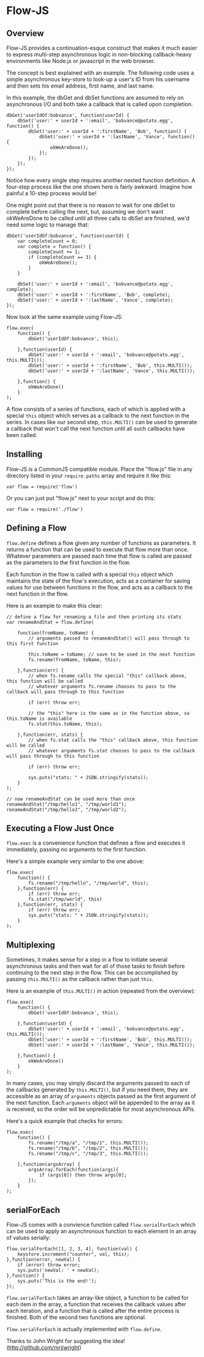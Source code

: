 Flow-JS
===============

Overview
---------------

Flow-JS provides a continuation-esque construct that makes it much easier to express
multi-step asynchronous logic in non-blocking callback-heavy environments like
Node.js or javascript in the web browser.

The concept is best explained with an example. The following code uses a simple
asynchronous key-store to look-up a user's ID from his username and then sets his
email address, first name, and last name.

In this example, the dbGet and dbSet functions are assumed to rely on asynchronous
I/O and both take a callback that is called upon completion.

	dbGet('userIdOf:bobvance', function(userId) {
		dbSet('user:' + userId + ':email', 'bobvance@potato.egg', function() {
			dbSet('user:' + userId + ':firstName', 'Bob', function() {
				dbSet('user:' + userId + ':lastName', 'Vance', function() {
					okWeAreDone();
				});
			});
		});
	});

Notice how every single step requires another nested function definition. A
four-step process like the one shown here is fairly awkward. Imagine how painful a
10-step process would be!

One might point out that there is no reason to wait for one dbSet to complete before
calling the next, but, assuming we don't want okWeAreDone to be called until all
three calls to dbSet are finished, we'd need some logic to manage that:

	dbGet('userIdOf:bobvance', function(userId) {
		var completeCount = 0;
		var complete = function() {
			completeCount += 1;
			if (completeCount == 3) {
				okWeAreDone();
			}
		}
		
		dbSet('user:' + userId + ':email', 'bobvance@potato.egg', complete);
		dbSet('user:' + userId + ':firstName', 'Bob', complete);
		dbSet('user:' + userId + ':lastName', 'Vance', complete);
	});

Now look at the same example using Flow-JS:

	flow.exec(
		function() {
			dbGet('userIdOf:bobvance', this);
			
		},function(userId) {
			dbSet('user:' + userId + ':email', 'bobvance@potato.egg', this.MULTI());
			dbSet('user:' + userId + ':firstName', 'Bob', this.MULTI());
			dbSet('user:' + userId + ':lastName', 'Vance', this.MULTI());
		
		},function() {
			okWeAreDone()
		}
	);

A flow consists of a series of functions, each of which is applied with a special
`this` object which serves as a callback to the next function in the series. In
cases like our second step, `this.MULTI()` can be used to generate a callback that
won't call the next function until all such callbacks have been called.


Installing
---------------

Flow-JS is a CommonJS compatible module. Place the "flow.js" file in any directory
listed in your `require.paths` array and require it like this:

	var flow = require('flow')

Or you can just put "flow.js" next to your script and do this:

	var flow = require('./flow')


Defining a Flow
---------------

`flow.define` defines a flow given any number of functions as parameters. It returns
a function that can be used to execute that flow more than once. Whatever parameters
are passed each time that flow is called are passed as the parameters to the first
function in the flow.

Each function in the flow is called with a special `this` object which maintains the
state of the flow's execution, acts as a container for saving values for use between
functions in the flow, and acts as a callback to the next function in the flow.

Here is an example to make this clear:

	// define a flow for renaming a file and then printing its stats
	var renameAndStat = flow.define(
	
		function(fromName, toName) {
			// arguments passed to renameAndStat() will pass through to this first function
			
			this.toName = toName; // save to be used in the next function
			fs.rename(fromName, toName, this);
		
		},function(err) {
			// when fs.rename calls the special "this" callback above, this function will be called
			// whatever arguments fs.rename chooses to pass to the callback will pass through to this function
		
			if (err) throw err;
			
			// the "this" here is the same as in the function above, so this.toName is available
			fs.stat(this.toName, this);
		
		},function(err, stats) {
			// when fs.stat calls the "this" callback above, this function will be called
			// whatever arguments fs.stat chooses to pass to the callback will pass through to this function
			
			if (err) throw err;
			
			sys.puts("stats: " + JSON.stringify(stats));
		}
	);
	
	// now renameAndStat can be used more than once
	renameAndStat("/tmp/hello1", "/tmp/world1");
	renameAndStat("/tmp/hello2", "/tmp/world2");


Executing a Flow Just Once
---------------

`flow.exec` is a convenience function that defines a flow and executes it immediately,
passing no arguments to the first function.

Here's a simple example very similar to the one above:

	flow.exec(
		function() {
			fs.rename("/tmp/hello", "/tmp/world", this);
		},function(err) {
			if (err) throw err;
			fs.stat("/tmp/world", this)
		},function(err, stats) {
			if (err) throw err;
			sys.puts("stats: " + JSON.stringify(stats));
		}
	);


Multiplexing
---------------

Sometimes, it makes sense for a step in a flow to initiate several asynchronous tasks and
then wait for all of those tasks to finish before continuing to the next step in the flow.
This can be accomplished by passing `this.MULTI()` as the callback rather than just `this`.

Here is an example of `this.MULTI()` in action (repeated from the overview):

	flow.exec(
		function() {
			dbGet('userIdOf:bobvance', this);
			
		},function(userId) {
			dbSet('user:' + userId + ':email', 'bobvance@potato.egg', this.MULTI());
			dbSet('user:' + userId + ':firstName', 'Bob', this.MULTI());
			dbSet('user:' + userId + ':lastName', 'Vance', this.MULTI());
		
		},function() {
			okWeAreDone()
		}
	);

In many cases, you may simply discard the arguments passed to each of the callbacks generated
by `this.MULTI()`, but if you need them, they are accessible as an array of `arguments`
objects passed as the first argument of the next function. Each `arguments` object will be
appended to the array as it is received, so the order will be unpredictable for most
asynchronous APIs.

Here's a quick example that checks for errors:

	flow.exec(
		function() {
			fs.rename("/tmp/a", "/tmp/1", this.MULTI());
			fs.rename("/tmp/b", "/tmp/2", this.MULTI());
			fs.rename("/tmp/c", "/tmp/3", this.MULTI());
		
		},function(argsArray) {
			argsArray.forEach(function(args){
				if (args[0]) then throw args[0];
			});
		}
	);


serialForEach
---------------

Flow-JS comes with a convience function called `flow.serialForEach` which can be used to
apply an asynchronous function to each element in an array of values serially:

	flow.serialForEach([1, 2, 3, 4], function(val) {
		keystore.increment("counter", val, this);
	},function(error, newVal) {
		if (error) throw error;
		sys.puts('newVal: ' + newVal);
	},function() {
		sys.puts('This is the end!');
	});

`flow.serialForEach` takes an array-like object, a function to be called for each item
in the array, a function that receives the callback values after each iteration, and a
function that is called after the entire process is finished. Both of the second two
functions are optional.

`flow.serialForEach` is actually implemented with `flow.define`.

Thanks to John Wright for suggesting the idea! (http://github.com/mrjjwright)
